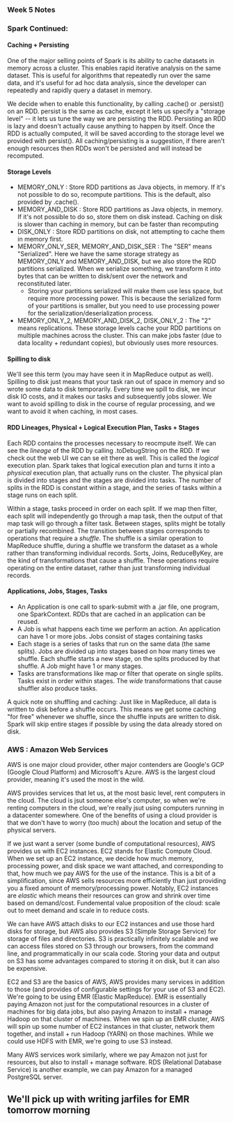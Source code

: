### Week 5 Notes

### Spark Continued:

#### Caching + Persisting

One of the major selling points of Spark is its ability to cache datasets in memory across a cluster.  This enables rapid iterative analysis on the same dataset.  This is useful for algorithms that repeatedly run over the same data, and it's useful for ad hoc data analysis, since the developer can repeatedly and rapidly query a dataset in memory.

We decide when to enable this functionality, by calling .cache() or .persist() on an RDD.  persist is the same as cache, except it lets us specify a "storage level" -- it lets us tune the way we are persisting the RDD.  Persisting an RDD is lazy and doesn't actually cause anything to happen by itself.  Once the RDD is actually computed, it will be saved according to the storage level we provided with persist().  All caching/persisting is a suggestion, if there aren't enough resources then RDDs won't be persisted and will instead be recomputed.

#### Storage Levels
- MEMORY_ONLY : Store RDD partitions as Java objects, in memory.  If it's not possible to do so, recompute partitions.  This is the default, also provided by .cache().
- MEMORY_AND_DISK : Store RDD partitions as Java objects, in memory.  If it's not possible to do so, store them on disk instead.  Caching on disk is slower than caching in memory, but can be faster than recomputing
- DISK_ONLY : Store RDD partitions on disk, not attempting to cache them in memory first.
- MEMORY_ONLY_SER, MEMORY_AND_DISK_SER : The "SER" means "Serialized".  Here we have the same storage strategy as MEMORY_ONLY and MEMORY_AND_DISK, but we also store the RDD partitions serialized.  When we serialize something, we transform it into bytes that can be written to disk/sent over the network and reconstituted later.
  - Storing your partitions serialized will make them use less space, but require more processing power.  This is because the serialized form of your partitions is smaller, but you need to use processing power for the serialization/deserialization process.
- MEMORY_ONLY_2, MEMORY_AND_DISK_2, DISK_ONLY_2 : The "2" means replications.  These storage levels cache your RDD partitions on multiple machines across the cluster.  This can make jobs faster (due to data locality + redundant copies), but obviously uses more resources.

#### Spilling to disk

We'll see this term (you may have seen it in MapReduce output as well).  Spilling to disk just means that your task ran out of space in memory and so wrote some data to disk temporarily.  Every time we spill to disk, we incur disk IO costs, and it makes our tasks and subsequently jobs slower.  We want to avoid spilling to disk in the course of regular processing, and we want to avoid it when caching, in most cases.

#### RDD Lineages, Physical + Logical Execution Plan, Tasks + Stages

Each RDD contains the processes necessary to reocmpute itself.  We can see the *lineage* of the RDD by calling .toDebugString on the RDD.  If we check out the web UI we can se eit there as well.  This is called the *logical* execution plan.  Spark takes that logical execution plan and turns it into a *physical* execution plan, that actually runs on the cluster.  The physical plan is divided into stages and the stages are divided into tasks.  The number of splits in the RDD is constant within a stage, and the series of tasks within a stage runs on each split.

Within a stage, tasks proceed in order on each split.  If we map then filter, each split will independently go through a map task, then the output of that map task will go through a filter task.  Between stages, splits might be totally or partially recombined.  The transition between stages corresponds to operations that require a *shuffle*.  The shuffle is a similar operation to MapReduce shuffle, during a shuffle we transform the dataset as a whole rather than transforming individual records.  Sorts, Joins, ReduceByKey, are the kind of transformations that cause a shuffle.  These operations require operating on the entire dataset, rather than just transforming individual records.

#### Applications, Jobs, Stages, Tasks
- An Application is one call to spark-submit with a .jar file, one program, one SparkContext.  RDDs that are cached in an application can be reused.
- A Job is what happens each time we perform an action.  An application can have 1 or more jobs.  Jobs consist of stages containing tasks
- Each stage is a series of tasks that run on the same data (the same splits).  Jobs are divided up into stages based on how many times we shuffle.  Each shuffle starts a new stage, on the splits produced by that shuffle.  A Job might have 1 or many stages.
- Tasks are transformations like map or filter that operate on single splits.  Tasks exist in order within stages.  The *wide* transformations that cause shuffler also produce tasks.

A quick note on shuffling and caching:  Just like in MapReduce, all data is written to disk before a shuffle occurs.  This means we get some caching "for free" whenever we shuffle, since the shuffle inputs are written to disk.  Spark will skip entire stages if possible by using the data already stored on disk.

### AWS : Amazon Web Services

AWS is one major cloud provider, other major contenders are Google's GCP (Google Cloud Platform) and Microsoft's Azure.  AWS is the largest cloud provider, meaning it's used the most in the wild.

AWS provides services that let us, at the most basic level, rent computers in the cloud.  The cloud is jsut someone else's computer, so when we're renting computers in the cloud, we're really jsut using computers running in a datacenter somewhere.  One of the benefits of using a cloud provider is that we don't have to worry (too much) about the location and setup of the physical servers.

If we just want a server (some bundle of computational resources), AWS provides us with EC2 instances.  EC2 stands for Elastic Compute Cloud.  When we set up an EC2 instance, we decide how much memory, processing power, and disk space we want attached, and corresponding to that, how much we pay AWS for the use of the instance.  This is a bit of a simplification, since AWS sells resources more efficiently than just providing you a fixed amount of memory/processing power.  Notably, EC2 instances are *elastic* which means their resources can grow and shrink over time based on demand/cost.  Fundemental value proposition of the cloud: scale out to meet demand and scale in to reduce costs.

We can have AWS attach disks to our EC2 instances and use those hard disks for storage, but AWS also provides S3 (Simple Storage Service) for storage of files and directories.  S3 is practically infinitely scalable and we can access files stored on S3 through our browsers, from the command line, and programmatically in our scala code.  Storing your data and output on S3 has some advantages compared to storing it on disk, but it can also be expensive.

EC2 and S3 are the basics of AWS, AWS provides many services in addition to those (and provides of configurable settings for your use of S3 and EC2).  We're going to be using EMR (Elastic MapReduce).  EMR is essentially paying Amazon not just for the computational resources in a cluster of machines for big data jobs, but also paying Amazon to install + manage Hadoop on that cluster of machines.  When we spin up an EMR cluster, AWS will spin up some number of EC2 instances in that cluster, network them together, and install + run Hadoop (YARN) on those machines.  While we could use HDFS with EMR, we're going to use S3 instead. 

Many AWS services work similarly, where we pay Amazon not just for resources, but also to install + manage software.  RDS (Relational Database Service) is another example, we can pay Amazon for a managed PostgreSQL server.

## We'll pick up with writing jarfiles for EMR tomorrow morning
